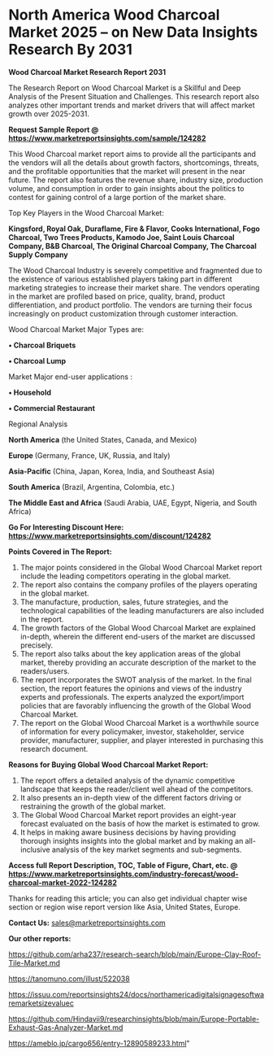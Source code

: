 # North America Wood Charcoal Market 2025 – on New Data Insights Research By 2031

<strong>Wood Charcoal Market Research Report 2031</strong>

The Research Report on Wood Charcoal Market is a Skillful and Deep Analysis of the Present Situation and Challenges. This research report also analyzes other important trends and market drivers that will affect market growth over 2025-2031.

<strong>Request Sample Report @ <a href=https://www.marketreportsinsights.com/sample/124282>https://www.marketreportsinsights.com/sample/124282</a></strong>

This Wood Charcoal market report aims to provide all the participants and the vendors will all the details about growth factors, shortcomings, threats, and the profitable opportunities that the market will present in the near future. The report also features the revenue share, industry size, production volume, and consumption in order to gain insights about the politics to contest for gaining control of a large portion of the market share.

Top Key Players in the Wood Charcoal Market:

<strong>Kingsford, Royal Oak, Duraflame, Fire & Flavor, Cooks International, Fogo Charcoal, Two Trees Products, Kamodo Joe, Saint Louis Charcoal Company, B&B Charcoal, The Original Charcoal Company, The Charcoal Supply Company</strong>

The Wood Charcoal Industry is severely competitive and fragmented due to the existence of various established players taking part in different marketing strategies to increase their market share. The vendors operating in the market are profiled based on price, quality, brand, product differentiation, and product portfolio. The vendors are turning their focus increasingly on product customization through customer interaction.

Wood Charcoal Market Major Types are:

<strong>• Charcoal Briquets

• Charcoal Lump</strong>

Market Major end-user applications :

<strong>• Household

• Commercial Restaurant</strong>

Regional Analysis

</u><strong><b>North America</b></strong> (the United States, Canada, and Mexico)

<strong><b>Europe </b></strong>(Germany, France, UK, Russia, and Italy)

<strong><b>Asia-Pacific</b></strong> (China, Japan, Korea, India, and Southeast Asia)

<strong><b>South America</b></strong> (Brazil, Argentina, Colombia, etc.)

<strong><b>The Middle East and Africa</b></strong> (Saudi Arabia, UAE, Egypt, Nigeria, and South Africa)

<strong>Go For Interesting Discount Here: <a href=https://www.marketreportsinsights.com/discount/124282>https://www.marketreportsinsights.com/discount/124282</a></strong>

<strong>Points Covered in The Report:</strong>
<ol>
  <li>The major points considered in the Global Wood Charcoal Market report include the leading competitors operating in the global market.</li>
  <li>The report also contains the company profiles of the players operating in the global market.</li>
  <li>The manufacture, production, sales, future strategies, and the technological capabilities of the leading manufacturers are also included in the report.</li>
  <li>The growth factors of the Global Wood Charcoal Market are explained in-depth, wherein the different end-users of the market are discussed precisely.</li>
  <li>The report also talks about the key application areas of the global market, thereby providing an accurate description of the market to the readers/users.</li>
  <li>The report incorporates the SWOT analysis of the market. In the final section, the report features the opinions and views of the industry experts and professionals. The experts analyzed the export/import policies that are favorably influencing the growth of the Global Wood Charcoal Market.</li>
  <li>The report on the Global Wood Charcoal Market is a worthwhile source of information for every policymaker, investor, stakeholder, service provider, manufacturer, supplier, and player interested in purchasing this research document.</li>
</ol>
<strong>Reasons for Buying Global Wood Charcoal Market Report:</strong>

<ol>
  <li>The report offers a detailed analysis of the dynamic competitive landscape that keeps the reader/client well ahead of the competitors.</li>
  <li>It also presents an in-depth view of the different factors driving or restraining the growth of the global market.</li>
  <li>The Global Wood Charcoal Market report provides an eight-year forecast evaluated on the basis of how the market is estimated to grow.</li>
  <li>It helps in making aware business decisions by having providing thorough insights insights into the global market and by making an all-inclusive analysis of the key market segments and sub-segments.</li>
</ol>
<strong>Access full Report Description, TOC, Table of Figure, Chart, etc. @ <a href=https://www.marketreportsinsights.com/industry-forecast/wood-charcoal-market-2022-124282>https://www.marketreportsinsights.com/industry-forecast/wood-charcoal-market-2022-124282</a></strong>


Thanks for reading this article; you can also get individual chapter wise section or region wise report version like Asia, United States, Europe.

<strong>Contact Us:</strong>
sales@marketreportsinsights.com

<strong>Our other reports:</strong>

<a href=https://github.com/arha237/research-search/blob/main/Europe-Clay-Roof-Tile-Market.md>https://github.com/arha237/research-search/blob/main/Europe-Clay-Roof-Tile-Market.md</a>

<a href=https://tanomuno.com/illust/522038>https://tanomuno.com/illust/522038</a>

<a href=https://issuu.com/reportsinsights24/docs/northamericadigitalsignagesoftwaremarketsizevaluec>https://issuu.com/reportsinsights24/docs/northamericadigitalsignagesoftwaremarketsizevaluec</a>

<a href=https://github.com/Hindavii9/researchinsights/blob/main/Europe-Portable-Exhaust-Gas-Analyzer-Market.md>https://github.com/Hindavii9/researchinsights/blob/main/Europe-Portable-Exhaust-Gas-Analyzer-Market.md</a>

<a href=https://ameblo.jp/cargo656/entry-12890589233.html>https://ameblo.jp/cargo656/entry-12890589233.html</a>"
